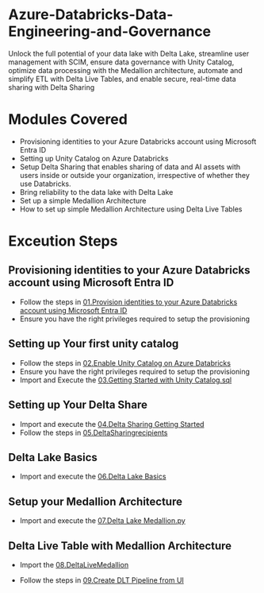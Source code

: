 # Azure-Databricks-Data-Engineering-and-Governance
Unlock the full potential of your data lake with Delta Lake, streamline user management with SCIM, ensure data governance with Unity Catalog, optimize data processing with the Medallion architecture, automate and simplify ETL with Delta Live Tables, and enable secure, real-time data sharing with Delta Sharing

# Modules Covered
- Provisioning identities to your Azure Databricks account using Microsoft Entra ID
- Setting up Unity Catalog on Azure Databricks
- Setup Delta Sharing  that enables sharing of data and AI assets with users inside or outside your organization, irrespective of whether they use Databricks.
- Bring reliability to the data lake with Delta Lake 
- Set up a simple Medallion Architecture
- How to set up simple Medallion Architecture using Delta Live Tables



# Exceution Steps 

## Provisioning identities to your Azure Databricks account using Microsoft Entra ID
- Follow the steps in [01.Provision identities to your Azure Databricks account using Microsoft Entra ID](https://github.com/mahes-a/Azure-Databricks-Data-Engineering-and-Governance/blob/main/01.Provision%20identities%20to%20your%20Azure%20Databricks%20account%20using%20Microsoft%20Entra%20ID.md)
- Ensure you have the right privileges required to setup the provisioning

  

## Setting up Your first unity catalog

- Follow the steps in [02.Enable Unity Catalog on Azure Databricks](https://github.com/mahes-a/Azure-Databricks-Data-Engineering-and-Governance/blob/main/02.Enable%20Unity%20Catalog%20on%20Azure%20Databricks.md)
- Ensure you have the right privileges required to setup the provisioning
- Import and Execute the [03.Getting Started with Unity Catalog.sql
](https://github.com/mahes-a/Azure-Databricks-Data-Engineering-and-Governance/blob/main/03.Getting%20Started%20with%20Unity%20Catalog.sql)



## Setting up Your Delta Share

- Import and execute the [04.Delta Sharing Getting Started](https://github.com/mahes-a/Azure-Databricks-Data-Engineering-and-Governance/blob/main/04.Delta%20Sharing%20Getting%20Started.sql)
- Follow the steps in [05.DeltaSharingrecipients
](https://github.com/mahes-a/Azure-Databricks-Data-Engineering-and-Governance/blob/main/05.DeltaSharingrecipients.md)



## Delta Lake Basics

- Import and execute the [06.Delta Lake Basics](https://github.com/mahes-a/Azure-Databricks-Data-Engineering-and-Governance/blob/main/06.Delta%20Lake%20Basics.py)

## Setup your Medallion Architecture 

- Import and execute the [07.Delta Lake Medallion.py](https://github.com/mahes-a/Azure-Databricks-Data-Engineering-and-Governance/blob/main/07.Delta%20Lake%20Medallion.py)


## Delta Live Table with Medallion Architecture

- Import the [08.DeltaLiveMedallion](https://github.com/mahes-a/Azure-Databricks-Data-Engineering-and-Governance/blob/main/08.DeltaLiveMedallion.py)
  
- Follow the steps in [09.Create DLT Pipeline from UI](https://github.com/mahes-a/Azure-Databricks-Data-Engineering-and-Governance/blob/main/09.Create%20DLT%20Pipeline%20from%20UI.md)


